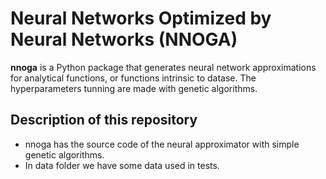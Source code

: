 # Neural Networks Optimized by Neural Networks (NNOGA) 

**nnoga** is a Python package that generates neural network approximations for analytical functions, or functions intrinsic to datase. The hyperparameters tunning are made with genetic algorithms. 


## Description of this repository

- nnoga has the source code of the neural approximator with simple genetic algorithms.
- In data folder we have some data used in tests. 


